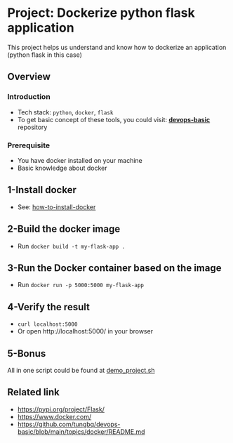 # Project: Dockerize python flask application

This project helps us understand and know how to dockerize an application (python flask in this case)

## Overview

### Introduction

- Tech stack: `python`, `docker`, `flask`
- To get basic concept of these tools, you could visit: [**devops-basic**](https://github.com/tungbq/devops-basic) repository

### Prerequisite

- You have docker installed on your machine
- Basic knowledge about docker

## 1-Install docker

- See: [how-to-install-docker](https://github.com/tungbq/devops-basic/tree/main/topics/docker#how-to-install-docker)

## 2-Build the docker image

- Run `docker build -t my-flask-app .`

## 3-Run the Docker container based on the image

- Run `docker run -p 5000:5000 my-flask-app`

## 4-Verify the result

- `curl localhost:5000`
- Or open http://localhost:5000/ in your browser

## 5-Bonus

All in one script could be found at [demo_project.sh](./demo_project.sh)

## Related link

- https://pypi.org/project/Flask/
- https://www.docker.com/
- https://github.com/tungbq/devops-basic/blob/main/topics/docker/README.md
